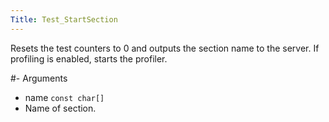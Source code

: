 ```yaml
---
Title: Test_StartSection
---
```


Resets the test counters to 0 and outputs the section name to the server. If profiling is enabled, starts the profiler.

#- Arguments
- name `const char[]`
- Name of section.

